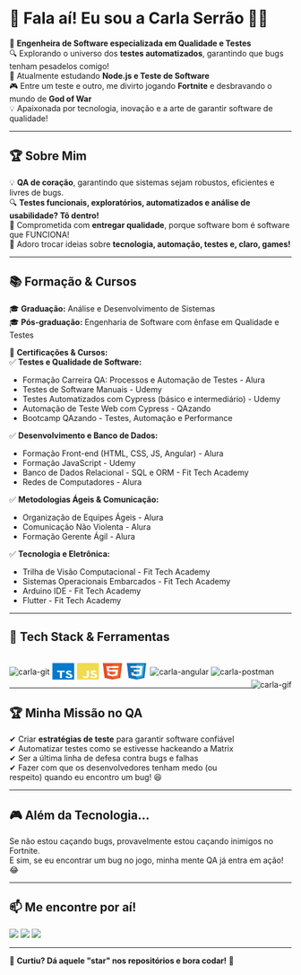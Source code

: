 # 🚀 Fala aí! Eu sou a Carla Serrão 👩‍💻  

🎯 **Engenheira de Software especializada em Qualidade e Testes**  
🔍 Explorando o universo dos **testes automatizados**, garantindo que bugs tenham pesadelos comigo!  
🌱 Atualmente estudando **Node.js e Teste de Software**  
🎮 Entre um teste e outro, me divirto jogando **Fortnite** e desbravando o mundo de **God of War**  
💡 Apaixonada por tecnologia, inovação e a arte de garantir software de qualidade!  

---

## 🏆 Sobre Mim  
💡 **QA de coração**, garantindo que sistemas sejam robustos, eficientes e livres de bugs.  
🔍 **Testes funcionais, exploratórios, automatizados e análise de usabilidade? Tô dentro!**  
📌 Comprometida com **entregar qualidade**, porque software bom é software que FUNCIONA!  
💬 Adoro trocar ideias sobre **tecnologia, automação, testes e, claro, games!**  

---

## 📚 Formação & Cursos  

🎓 **Graduação:** Análise e Desenvolvimento de Sistemas  
🎓 **Pós-graduação:** Engenharia de Software com ênfase em Qualidade e Testes  

📜 **Certificações & Cursos:**  
✅ **Testes e Qualidade de Software:**  
- Formação Carreira QA: Processos e Automação de Testes - Alura  
- Testes de Software Manuais - Udemy  
- Testes Automatizados com Cypress (básico e intermediário) - Udemy  
- Automação de Teste Web com Cypress - QAzando  
- Bootcamp QAzando - Testes, Automação e Performance  

✅ **Desenvolvimento e Banco de Dados:**  
- Formação Front-end (HTML, CSS, JS, Angular) - Alura  
- Formação JavaScript - Udemy  
- Banco de Dados Relacional - SQL e ORM - Fit Tech Academy  
- Redes de Computadores - Alura  

✅ **Metodologias Ágeis & Comunicação:**  
- Organização de Equipes Ágeis - Alura  
- Comunicação Não Violenta - Alura  
- Formação Gerente Ágil - Alura  

✅ **Tecnologia e Eletrônica:**  
- Trilha de Visão Computacional - Fit Tech Academy  
- Sistemas Operacionais Embarcados - Fit Tech Academy  
- Arduino IDE - Fit Tech Academy  
- Flutter - Fit Tech Academy  

---

## 🔧 Tech Stack & Ferramentas  
<div style="display: inline_block"><br>
    <img align="center" alt="carla-git" height="30" width="40" src="https://cdn.jsdelivr.net/gh/devicons/devicon/icons/github/github-original.svg" />
    <img align="center" alt="carla-Ts" height="30" width="40" src="https://raw.githubusercontent.com/devicons/devicon/master/icons/typescript/typescript-plain.svg">  
    <img align="center" alt="carla-Js" height="30" width="40" src="https://raw.githubusercontent.com/devicons/devicon/master/icons/javascript/javascript-plain.svg">
    <img align="center" alt="carla-HTML" height="30" width="40" src="https://raw.githubusercontent.com/devicons/devicon/master/icons/html5/html5-original.svg">
    <img align="center" alt="carla-CSS" height="30" width="40" src="https://raw.githubusercontent.com/devicons/devicon/master/icons/css3/css3-original.svg">
    <img align="center" alt="carla-angular" height="30" width="40" src="https://cdn.jsdelivr.net/gh/devicons/devicon/icons/angularjs/angularjs-plain.svg" />
    <img align="center" alt="carla-postman" height="30" width="40" src="https://www.vectorlogo.zone/logos/getpostman/getpostman-icon.svg" />
    <img align="right" alt="carla-gif" height="150" src="https://i.giphy.com/media/S3PBXqHjKL9GZhK2Yv/giphy.webp" onerror="this.onerror=null;this.src='https://i.giphy.com/S3PBXqHjKL9GZhK2Yv.gif';" alt>
</div>



---

## 🏆 Minha Missão no QA  
✔ Criar **estratégias de teste** para garantir software confiável  
✔ Automatizar testes como se estivesse hackeando a Matrix  
✔ Ser a última linha de defesa contra bugs e falhas  
✔ Fazer com que os desenvolvedores tenham medo (ou respeito) quando eu encontro um bug! 😆  

---

## 🎮 Além da Tecnologia...  
Se não estou caçando bugs, provavelmente estou caçando inimigos no Fortnite.  
E sim, se eu encontrar um bug no jogo, minha mente QA já entra em ação! 😂  

---

## 📫 Me encontre por aí!  
<div> 
  <a href="https://instagram.com/carlaserrao___" target="_blank"><img src="https://img.shields.io/badge/-Instagram-%23E4405F?style=for-the-badge&logo=instagram&logoColor=white" target="_blank"></a>
  <a href = "mailto:carla.suporteam@gmail.com"><img src="https://img.shields.io/badge/-Gmail-%23333?style=for-the-badge&logo=gmail&logoColor=white" target="_blank"></a>
  <a href="https://www.linkedin.com/in/carlaserraooli-qa/" target="_blank"><img src="https://img.shields.io/badge/-LinkedIn-%230077B5?style=for-the-badge&logo=linkedin&logoColor=white" target="_blank"></a>
</div>  

---

🌟 **Curtiu? Dá aquele "star" nos repositórios e bora codar!** 🚀  
